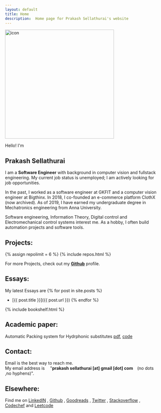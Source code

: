 ```yaml
---
layout: default
title: Home
description:  Home page for Prakash Sellathurai's website
---
```






<div class="avatar-container">
<img class="avatar"   width="360" height="360" alt="icon" src="{{'./assets/images/avatar.jpg' | relative_url}}" aria-label="avatar" />
</div>

Hello!  I'm
<h2 style="overflow: hidden;"> Prakash Sellathurai </h2>

<p>
I am a <strong>Software Engineer</strong> with background in computer vision and fullstack engineering. My current job status is unemployed; I am actively looking for job opportunities.
</p>

<p>
 In the past, I worked as a software engineer at GKFIT and a computer vision engineer at Bigthinx. 
In 2018, I co-founded an e-commerce platform ClothX (now archived). As of 2019, I have earned my undergraduate degree in Mechatronics engineering from Anna University.
</p>
<p>
Software engineering, Information Theory, Digital control and Electromechanical control systems interest me. As a hobby, I often build automation projects and software tools.
</p>








## Projects:
{% assign repolimit = 6 %}
{% include repos.html  %}

For more Projects, check out  my  **[Github](https://github.com/prakashsellathurai)**  profile.

## Essays:
My latest Essays are
{% for post in site.posts %}
  - [{{ post.title }}]({{  post.url }})
{% endfor %}



{% include bookshelf.html %}
## Academic paper:
Automatic Packing system for Hydrphonic substitutes [pdf](https://github.com/prakashsellathurai/ICRAET_conference_paper/blob/master/ICEARCAT_PAPER.pdf), [code](https://github.com/prakashsellathurai/OLE_MACHINE)

## Contact:
Email is the best way to reach me. <br> My email address is  &emsp;"**prakash&nbsp;sellathurai [at] gmail [dot] com**&emsp;(no dots ,no hyphens)".


## Elsewhere:
Find me on   [LinkedIN](https://www.linkedin.com/in/prakashsellathurai/) , [Github](https://github.com/prakashsellathurai)  , [Goodreads](https://www.goodreads.com/user/show/105903487-prakash-sellathurai) , [Twitter]( https://twitter.com/prakash1729brt) , [Stackoverflow](https://stackoverflow.com/users/8336491/prakash-sellathurai) , [Codechef](https://www.codechef.com/users/prakash1729brt) and [Leetcode](https://leetcode.com/prakashsellathurai/) 


